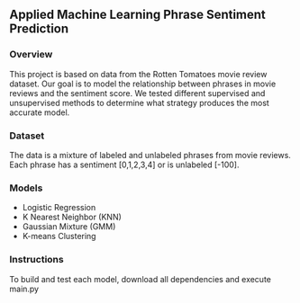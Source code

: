 ## Applied Machine Learning Phrase Sentiment Prediction
### Overview
This project is based on data from the Rotten Tomatoes movie review dataset. Our goal is to model the relationship between phrases in movie reviews and the sentiment score. We tested different supervised and unsupervised methods to determine what strategy produces the most accurate model.
### Dataset
The data is a mixture of labeled and unlabeled phrases from movie reviews. Each phrase has a sentiment [0,1,2,3,4] or is unlabeled [-100].
### Models
- Logistic Regression
- K Nearest Neighbor (KNN)
- Gaussian Mixture (GMM)
- K-means Clustering
### Instructions
To build and test each model, download all dependencies and execute main.py
